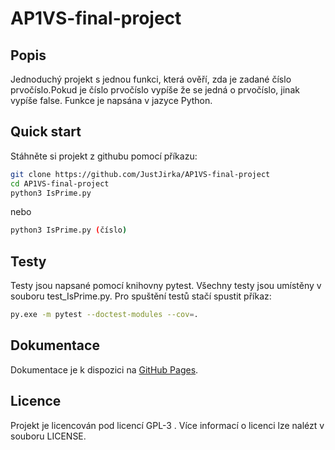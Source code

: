 # AP1VS-final-project
## Popis
Jednoduchý projekt s jednou funkci, která ověří, zda je zadané číslo prvočíslo.Pokud je číslo prvočíslo vypíše že se jedná o prvočíslo, jinak vypíše false. Funkce je napsána v jazyce Python.

## Quick start
Stáhněte si projekt z githubu pomocí příkazu:
```bash
git clone https://github.com/JustJirka/AP1VS-final-project
cd AP1VS-final-project
python3 IsPrime.py
```
nebo 
```bash
python3 IsPrime.py (číslo)
```

## Testy
Testy jsou napsané pomocí knihovny pytest. Všechny testy jsou umístěny v souboru test_IsPrime.py. Pro spuštění testů stačí spustit příkaz:
```bash
py.exe -m pytest --doctest-modules --cov=.
```

## Dokumentace
Dokumentace je k dispozici na [GitHub Pages](https://justjirka.github.io/AP1VS-final-project/).

## Licence
Projekt je licencován pod licencí GPL-3 . Více informací o licenci lze nalézt v souboru LICENSE.
